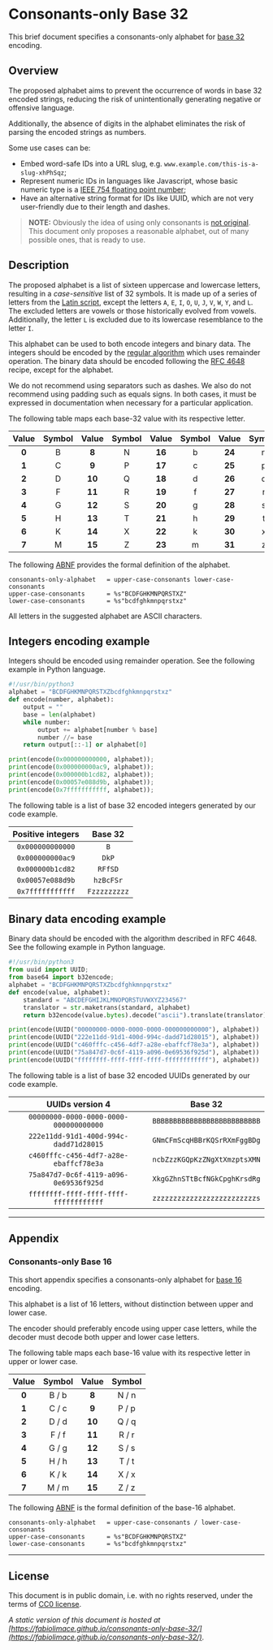 Consonants-only Base 32
===================================

This brief document specifies a consonants-only alphabet for [base 32](https://en.wikipedia.org/wiki/Base32) encoding.

Overview
-----------------------------------

The proposed alphabet aims to prevent the occurrence of words in base 32 encoded strings, reducing the risk of unintentionally generating negative or offensive language.

Additionally, the absence of digits in the alphabet eliminates the risk of parsing the encoded strings as numbers.

Some use cases can be:

* Embed word-safe IDs into a URL slug, e.g. `www.example.com/this-is-a-slug-xhPhSqz`;
* Represent numeric IDs in languages like Javascript, whose basic numeric type is a [IEEE 754 floating point number](https://developer.mozilla.org/en-US/docs/Web/JavaScript/Reference/Global_Objects/Number);
* Have an alternative string format for IDs like UUID, which are not very user-friendly due to their length and dashes.

> **NOTE:**
> Obviously the idea of ​​using only consonants is [not original](https://www.codeproject.com/Tips/76650/Base-base-url-base-url-and-z-base-Encoding-and). This document only proposes a reasonable alphabet, out of many possible ones, that is ready to use.

Description
-----------------------------------

The proposed alphabet is a list of sixteen uppercase and lowercase letters, resulting in a _case-sensitive_ list of 32 symbols. It is made up of a series of letters from the [Latin script](https://en.wikipedia.org/wiki/Latin_script), except the letters `A`, `E`, `I`, `O`, `U`, `J`, `V`, `W`, `Y`, and `L`. The excluded letters are vowels or those historically evolved from vowels. Additionally, the letter `L` is excluded due to its lowercase resemblance to the letter `I`.

This alphabet can be used to both encode integers and binary data. The integers should be encoded by the [regular algorithm](https://stackoverflow.com/questions/2267362/how-to-convert-an-integer-to-a-string-in-any-base) which uses remainder operation. The binary data should be encoded following the [RFC 4648](https://datatracker.ietf.org/doc/html/rfc4648) recipe, except for the alphabet.

We do not recommend using separators such as dashes. We also do not recommend using padding such as equals signs. In both cases, it must be expressed in documentation when necessary for a particular application.

The following table maps each base-32 value with its respective letter.

| Value | Symbol | Value | Symbol | Value | Symbol | Value | Symbol |
| :---: | :----: | :---: | :----: | :---: | :----: | :---: | :----: |
| **0** | B |  **8** | N | **16** | b | **24** | n |
| **1** | C |  **9** | P | **17** | c | **25** | p |
| **2** | D | **10** | Q | **18** | d | **26** | q |
| **3** | F | **11** | R | **19** | f | **27** | r |
| **4** | G | **12** | S | **20** | g | **28** | s |
| **5** | H | **13** | T | **21** | h | **29** | t |
| **6** | K | **14** | X | **22** | k | **30** | x |
| **7** | M | **15** | Z | **23** | m | **31** | z |

The following [ABNF](https://en.wikipedia.org/wiki/Augmented_Backus%E2%80%93Naur_form) provides the formal definition of the alphabet.

```abnf
consonants-only-alphabet   = upper-case-consonants lower-case-consonants
upper-case-consonants      = %s"BCDFGHKMNPQRSTXZ"
lower-case-consonants      = %s"bcdfghkmnpqrstxz"
```

All letters in the suggested alphabet are ASCII characters.

Integers encoding example
-----------------------------------

Integers should be encoded using remainder operation. See the following example in Python language.

```python
#!/usr/bin/python3
alphabet = "BCDFGHKMNPQRSTXZbcdfghkmnpqrstxz"
def encode(number, alphabet):
    output = ""
    base = len(alphabet)
    while number:
        output += alphabet[number % base]
        number //= base
    return output[::-1] or alphabet[0]

print(encode(0x000000000000, alphabet));
print(encode(0x000000000ac9, alphabet));
print(encode(0x000000b1cd82, alphabet));
print(encode(0x00057e088d9b, alphabet));
print(encode(0x7fffffffffff, alphabet));
```

The following table is a list of base 32 encoded integers generated by our code example.

| Positive integers    | Base 32         |
|:--------------------:|:---------------:|
| `0x000000000000`     | `B`             |
| `0x000000000ac9`     | `DkP`           |
| `0x000000b1cd82`     | `RFfSD`         |
| `0x00057e088d9b`     | `hzBcFSr`       |
| `0x7fffffffffff`     | `Fzzzzzzzzz`    |

Binary data encoding example
-----------------------------------

Binary data should be encoded with the algorithm described in RFC 4648. See the following example in Python language.

```python
#!/usr/bin/python3
from uuid import UUID;
from base64 import b32encode;
alphabet = "BCDFGHKMNPQRSTXZbcdfghkmnpqrstxz"
def encode(value, alphabet): 
    standard = "ABCDEFGHIJKLMNOPQRSTUVWXYZ234567"
    translator = str.maketrans(standard, alphabet)
    return b32encode(value.bytes).decode("ascii").translate(translator).replace("=", "")

print(encode(UUID("00000000-0000-0000-0000-000000000000"), alphabet))
print(encode(UUID("222e11dd-91d1-400d-994c-dadd71d28015"), alphabet))
print(encode(UUID("c460fffc-c456-4df7-a28e-ebaffcf78e3a"), alphabet))
print(encode(UUID("75a847d7-0c6f-4119-a096-0e69536f925d"), alphabet))
print(encode(UUID("ffffffff-ffff-ffff-ffff-ffffffffffff"), alphabet))
```

The following table is a list of base 32 encoded UUIDs generated by our code example.

| UUIDs version 4                        | Base 32                      |
|:--------------------------------------:|:----------------------------:|
| `00000000-0000-0000-0000-000000000000` | `BBBBBBBBBBBBBBBBBBBBBBBBBB` |
| `222e11dd-91d1-400d-994c-dadd71d28015` | `GNmCFmScqHBBrKQSrRXmFggBDg` |
| `c460fffc-c456-4df7-a28e-ebaffcf78e3a` | `ncbZzzKGQpKzZNgXtXmzptsXMN` |
| `75a847d7-0c6f-4119-a096-0e69536f925d` | `XkgGZhnSTtBcfNGkCpghKrsdRg` |
| `ffffffff-ffff-ffff-ffff-ffffffffffff` | `zzzzzzzzzzzzzzzzzzzzzzzzzs` |

-----------------------------------

Appendix
-----------------------------------

### Consonants-only Base 16

This short appendix specifies a consonants-only alphabet for [base 16](https://en.wikipedia.org/wiki/Base16) encoding.

This alphabet is a list of 16 letters, without distinction between upper and lower case.

The encoder should preferably encode using upper case letters, while the decoder must decode both upper and lower case letters.

The following table maps each base-16 value with its respective letter in upper or lower case.

| Value | Symbol | Value | Symbol |
| :---: | :----: | :---: | :----: |
| **0** | B / b |  **8** | N / n |
| **1** | C / c |  **9** | P / p |
| **2** | D / d | **10** | Q / q |
| **3** | F / f | **11** | R / r |
| **4** | G / g | **12** | S / s |
| **5** | H / h | **13** | T / t |
| **6** | K / k | **14** | X / x |
| **7** | M / m | **15** | Z / z |

The following [ABNF](https://en.wikipedia.org/wiki/Augmented_Backus%E2%80%93Naur_form) is the formal definition of the base-16 alphabet.

```abnf
consonants-only-alphabet   = upper-case-consonants / lower-case-consonants
upper-case-consonants      = %s"BCDFGHKMNPQRSTXZ"
lower-case-consonants      = %s"bcdfghkmnpqrstxz"
```

-----------------------------------

License
-----------------------------------

This document is in public domain, i.e. with no rights reserved, under the terms of [CC0 license](https://en.wikipedia.org/wiki/Creative_Commons_license).

<em>A static version of this document is hosted at [https://fabiolimace.github.io/consonants-only-base-32/](https://fabiolimace.github.io/consonants-only-base-32/)</em>.
